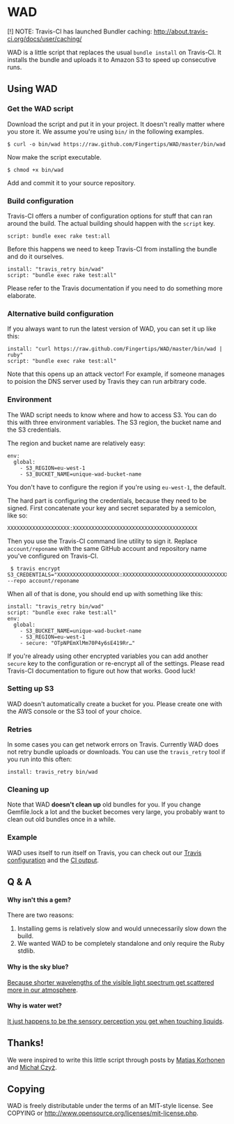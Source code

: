 # WAD

[!] NOTE: Travis-CI has launched Bundler caching: http://about.travis-ci.org/docs/user/caching/

WAD is a little script that replaces the usual `bundle install` on Travis-CI. It installs the bundle and uploads it to Amazon S3 to speed up consecutive runs.

## Using WAD

### Get the WAD script

Download the script and put it in your project. It doesn't really matter where you store it. We assume you're using `bin/` in the following examples.

    $ curl -o bin/wad https://raw.github.com/Fingertips/WAD/master/bin/wad

Now make the script executable.

    $ chmod +x bin/wad

Add and commit it to your source repository.

### Build configuration

Travis-CI offers a number of configuration options for stuff that can ran around the build. The actual building should happen with the `script` key.

    script: bundle exec rake test:all
 
Before this happens we need to keep Travis-CI from installing the bundle and do it ourselves.
 
    install: "travis_retry bin/wad"
    script: "bundle exec rake test:all"

Please refer to the Travis documentation if you need to do something more elaborate.

### Alternative build configuration

If you always want to run the latest version of WAD, you can set it up like this:

    install: "curl https://raw.github.com/Fingertips/WAD/master/bin/wad | ruby"
    script: "bundle exec rake test:all"

Note that this opens up an attack vector! For example, if someone manages to poision the DNS server used by Travis they can run arbitrary code.

### Environment

The WAD script needs to know where and how to access S3. You can do this with three environment variables. The S3 region, the bucket name and the S3 credentials.

The region and bucket name are relatively easy:

    env:
      global:
        - S3_REGION=eu-west-1
        - S3_BUCKET_NAME=unique-wad-bucket-name

You don't have to configure the region if you're using `eu-west-1`, the default.

The hard part is configuring the credentials, because they need to be signed. First concatenate your key and secret separated by a semicolon, like so:

    XXXXXXXXXXXXXXXXXXXX:XXXXXXXXXXXXXXXXXXXXXXXXXXXXXXXXXXXXXXXX

Then you use the Travis-CI command line utility to sign it. Replace `account/reponame` with the same GitHub account and repository name you've configured on Travis-CI.

     $ travis encrypt S3_CREDENTIALS="XXXXXXXXXXXXXXXXXXXX:XXXXXXXXXXXXXXXXXXXXXXXXXXXXXXXXXXXXXXXX" --repo account/reponame

When all of that is done, you should end up with something like this:

    install: "travis_retry bin/wad"
    script: "bundle exec rake test:all"
    env:
      global:
        - S3_BUCKET_NAME=unique-wad-bucket-name
        - S3_REGION=eu-west-1
        - secure: "OTpNPEmXlMm70P4y6sE419Rr…"

If you're already using other encrypted variables you can add another `secure` key to the configuration or re-encrypt all of the settings. Please read Travis-CI documentation to figure out how that works. Good luck!

### Setting up S3

WAD doesn't automatically create a bucket for you. Please create one with the AWS console or the S3 tool of your choice.

### Retries

In some cases you can get network errors on Travis. Currently WAD does not retry bundle uploads or downloads. You can use the `travis_retry` tool if you run into this often:

    install: travis_retry bin/wad

### Cleaning up

Note that WAD **doesn't clean up** old bundles for you. If you change Gemfile.lock a lot and the bucket becomes very large, you probably want to clean out old bundles once in a while.

### Example

WAD uses itself to run itself on Travis, you can check out our [Travis configuration](https://github.com/Fingertips/WAD/blob/master/.travis.yml) and the [CI output](https://travis-ci.org/Fingertips/WAD).

## Q & A

#### Why isn't this a gem?

There are two reasons:

1. Installing gems is relatively slow and would unnecessarily slow down the build.
2. We wanted WAD to be completely standalone and only require the Ruby stdlib.

#### Why is the sky blue?

[Because shorter wavelengths of the visible light spectrum get scattered more in our atmosphere](http://spaceplace.nasa.gov/blue-sky/).

#### Why is water wet?

[It just happens to be the sensory perception you get when touching liquids](http://www.planet-science.com/categories/under-11s/our-world/2012/02/why-is-water-wet.aspx).

## Thanks!

We were inspired to write this little script through posts by [Matias Korhonen](http://randomerrata.com/post/45827813818/travis-s3) and [Michał Czyż](https://coderwall.com/p/x8exja).

## Copying

WAD is freely distributable under the terms of an MIT-style license. See COPYING or http://www.opensource.org/licenses/mit-license.php.